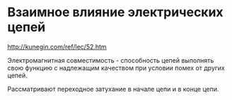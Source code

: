 # Взаимное влияние электрических цепей

http://kunegin.com/ref/lec/52.htm

Электромагнитная совместимость - способность цепей выполнять свою функцию с надлежащим качеством при условии помех от других цепей.

Рассматривают переходное затухание в начале цепи и в конце цепи.
